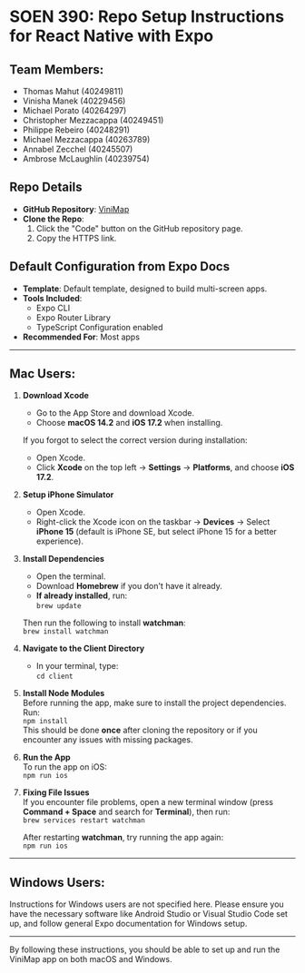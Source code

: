 # SOEN 390: Repo Setup Instructions for React Native with Expo

## Team Members:
- Thomas Mahut (40249811)
- Vinisha Manek (40229456)
- Michael Porato (40264297)
- Christopher Mezzacappa (40249451)
- Philippe Rebeiro (40248291)
- Michael Mezzacappa (40263789)
- Annabel Zecchel (40245507)
- Ambrose McLaughlin (40239754)

## Repo Details
- **GitHub Repository**: [ViniMap](https://github.com/mahutt/ViniMap)
- **Clone the Repo**:  
  1. Click the "Code" button on the GitHub repository page.
  2. Copy the HTTPS link.

## Default Configuration from Expo Docs
- **Template**: Default template, designed to build multi-screen apps.
- **Tools Included**: 
  - Expo CLI
  - Expo Router Library
  - TypeScript Configuration enabled
- **Recommended For**: Most apps

---

## Mac Users:

1. **Download Xcode**  
   - Go to the App Store and download Xcode.
   - Choose **macOS 14.2** and **iOS 17.2** when installing.
   
   If you forgot to select the correct version during installation:
   - Open Xcode.
   - Click **Xcode** on the top left -> **Settings** -> **Platforms**, and choose **iOS 17.2**.

2. **Setup iPhone Simulator**  
   - Open Xcode.
   - Right-click the Xcode icon on the taskbar -> **Devices** -> Select **iPhone 15** (default is iPhone SE, but select iPhone 15 for a better experience).

3. **Install Dependencies**  
   - Open the terminal.
   - Download **Homebrew** if you don't have it already.
   - **If already installed**, run:  
     `brew update`
   
   Then run the following to install **watchman**:  
   `brew install watchman`

4. **Navigate to the Client Directory**  
   - In your terminal, type:  
     `cd client`

5. **Install Node Modules**  
   Before running the app, make sure to install the project dependencies.  
   Run:  
   `npm install`  
   This should be done **once** after cloning the repository or if you encounter any issues with missing packages.

6. **Run the App**  
   To run the app on iOS:  
   `npm run ios`

7. **Fixing File Issues**  
   If you encounter file problems, open a new terminal window (press **Command + Space** and search for **Terminal**), then run:  
   `brew services restart watchman`

   After restarting **watchman**, try running the app again:  
   `npm run ios`

---

## Windows Users:
Instructions for Windows users are not specified here. Please ensure you have the necessary software like Android Studio or Visual Studio Code set up, and follow general Expo documentation for Windows setup.

---

By following these instructions, you should be able to set up and run the ViniMap app on both macOS and Windows.
